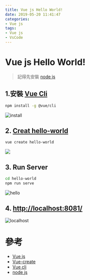 ```yaml
---
title: Vue js Hello World!
date: 2019-05-20 11:41:47
categories:
- Vue js 
tags:
- Vue js
- VsCode
---
```


# Vue js Hello World!

> 記得先安裝 [node js](https://nodejs.org/en/)

## 1.安裝 [Vue Cli](https://cli.vuejs.org/guide/installation.html)

```bash
npm install -g @vue/cli
```

![install](https://i.imgur.com/9BA3FgD.png)

## 2. [Creat hello-world](https://cli.vuejs.org/guide/creating-a-project.html#vue-create)

```bash
vue create hello-world
```

![](https://i.imgur.com/hIAruHf.png)

## 3. Run Server

```bash
cd hello-world
npm run serve
```

![hello](https://i.imgur.com/fxckdrA.png)

## 4. <http://localhost:8081/>

![localhost](https://i.imgur.com/Ue0UbN9.png)

# 參考

* [Vue js](https://vuejs.org/)
* [Vue-create](https://cli.vuejs.org/guide/creating-a-project.html#vue-create)
* [Vue cli](https://cli.vuejs.org/guide/installation.html)
* [node js](https://nodejs.org/en/)